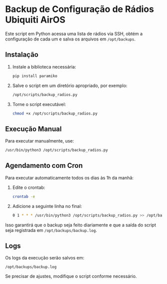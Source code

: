 # Backup de Configuração de Rádios Ubiquiti AirOS

Este script em Python acessa uma lista de rádios via SSH, obtém a configuração de cada um e salva os arquivos em `/opt/backups`.

## Instalação

1. Instale a biblioteca necessária:
   ```bash
   pip install paramiko
   ```

2. Salve o script em um diretório apropriado, por exemplo:
   ```bash
   /opt/scripts/backup_radios.py
   ```

3. Torne o script executável:
   ```bash
   chmod +x /opt/scripts/backup_radios.py
   ```

## Execução Manual

Para executar manualmente, use:
```bash
/usr/bin/python3 /opt/scripts/backup_radios.py
```

## Agendamento com Cron

Para executar automaticamente todos os dias às 1h da manhã:

1. Edite o crontab:
   ```bash
   crontab -e
   ```

2. Adicione a seguinte linha no final:
   ```bash
   0 1 * * * /usr/bin/python3 /opt/scripts/backup_radios.py >> /opt/backups/backup.log 2>&1
   ```

Isso garantirá que o backup seja feito diariamente e que a saída do script seja registrada em `/opt/backups/backup.log`.

## Logs

Os logs da execução serão salvos em:
```
/opt/backups/backup.log
```

Se precisar de ajustes, modifique o script conforme necessário.

